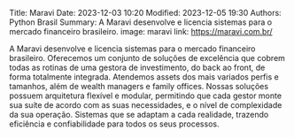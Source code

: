 Title: Maravi
Date: 2023-12-03 10:20
Modified: 2023-12-05 19:30
Authors: Python Brasil
Summary: A Maravi desenvolve e licencia sistemas para o mercado financeiro brasileiro.
image: maravi
link: https://maravi.com.br/

A Maravi desenvolve e licencia sistemas para o mercado financeiro brasileiro. Oferecemos um conjunto de soluções de excelência que cobrem todas as rotinas de uma gestora de investimento, do back ao front, de forma totalmente integrada. Atendemos assets dos mais variados perfis e tamanhos, além de wealth managers e family offices. Nossas soluções possuem arquitetura flexível e modular, permitindo que cada gestor monte sua suíte de acordo com as suas necessidades, e o nível de complexidade da sua operação. Sistemas que se adaptam a cada realidade, trazendo eficiência e confiabilidade para todos os seus processos.
